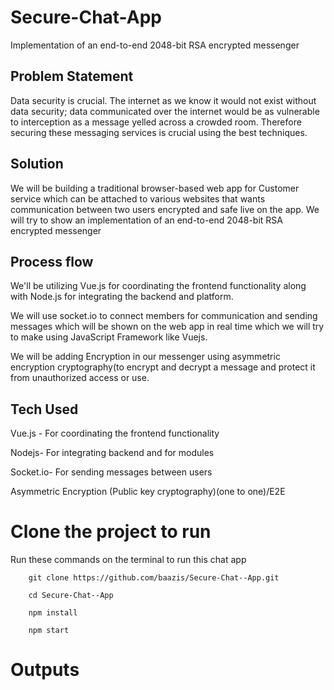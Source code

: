 # Secure-Chat-App

Implementation of an end-to-end 2048-bit RSA encrypted messenger

## Problem Statement

Data security is crucial. The internet as we know it would not exist without data security; data communicated over the internet would be as vulnerable to interception as a message yelled across a crowded room. Therefore securing these messaging services is crucial using the best techniques.

## Solution

We will be building a traditional browser-based web app for Customer service which can be attached to various websites that wants communication between two users encrypted and safe live on the app. We will try to show an implementation of an end-to-end 2048-bit RSA encrypted messenger

## Process flow

We'll be utilizing Vue.js for coordinating the frontend functionality along with Node.js for integrating the backend and platform.

We will use socket.io to connect members for communication and sending messages which will be shown on the web app in real time which we will try to make using JavaScript Framework like Vuejs.

We will be adding Encryption in our messenger using asymmetric encryption cryptography(to encrypt and decrypt a message and protect it from unauthorized access or use.

## Tech Used

Vue.js - For coordinating the frontend functionality

Nodejs- For integrating backend and for modules

Socket.io- For sending messages between users

Asymmetric Encryption (Public key cryptography)(one to one)/E2E

# Clone the project to run

Run these commands on the terminal to run this chat app

        git clone https://github.com/baazis/Secure-Chat--App.git

        cd Secure-Chat--App

        npm install

        npm start

# Outputs
